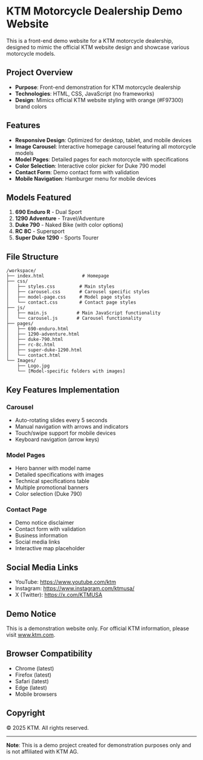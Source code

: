 # KTM Motorcycle Dealership Demo Website

This is a front-end demo website for a KTM motorcycle dealership, designed to mimic the official KTM website design and showcase various motorcycle models.

## Project Overview

- **Purpose**: Front-end demonstration for KTM motorcycle dealership
- **Technologies**: HTML, CSS, JavaScript (no frameworks)
- **Design**: Mimics official KTM website styling with orange (#F97300) brand colors

## Features

- **Responsive Design**: Optimized for desktop, tablet, and mobile devices
- **Image Carousel**: Interactive homepage carousel featuring all motorcycle models
- **Model Pages**: Detailed pages for each motorcycle with specifications
- **Color Selection**: Interactive color picker for Duke 790 model
- **Contact Form**: Demo contact form with validation
- **Mobile Navigation**: Hamburger menu for mobile devices

## Models Featured

1. **690 Enduro R** - Dual Sport
2. **1290 Adventure** - Travel/Adventure
3. **Duke 790** - Naked Bike (with color options)
4. **RC 8C** - Supersport
5. **Super Duke 1290** - Sports Tourer

## File Structure

```
/workspace/
├── index.html              # Homepage
├── css/
│   ├── styles.css         # Main styles
│   ├── carousel.css       # Carousel specific styles
│   ├── model-page.css     # Model page styles
│   └── contact.css        # Contact page styles
├── js/
│   ├── main.js           # Main JavaScript functionality
│   └── carousel.js       # Carousel functionality
├── pages/
│   ├── 690-enduro.html
│   ├── 1290-adventure.html
│   ├── duke-790.html
│   ├── rc-8c.html
│   ├── super-duke-1290.html
│   └── contact.html
└── Images/
    ├── Logo.jpg
    └── [Model-specific folders with images]
```

## Key Features Implementation

### Carousel
- Auto-rotating slides every 5 seconds
- Manual navigation with arrows and indicators
- Touch/swipe support for mobile devices
- Keyboard navigation (arrow keys)

### Model Pages
- Hero banner with model name
- Detailed specifications with images
- Technical specifications table
- Multiple promotional banners
- Color selection (Duke 790)

### Contact Page
- Demo notice disclaimer
- Contact form with validation
- Business information
- Social media links
- Interactive map placeholder

## Social Media Links

- YouTube: https://www.youtube.com/ktm
- Instagram: https://www.instagram.com/ktmusa/
- X (Twitter): https://x.com/KTMUSA

## Demo Notice

This is a demonstration website only. For official KTM information, please visit www.ktm.com.

## Browser Compatibility

- Chrome (latest)
- Firefox (latest)
- Safari (latest)
- Edge (latest)
- Mobile browsers

## Copyright

© 2025 KTM. All rights reserved.

---

**Note**: This is a demo project created for demonstration purposes only and is not affiliated with KTM AG.